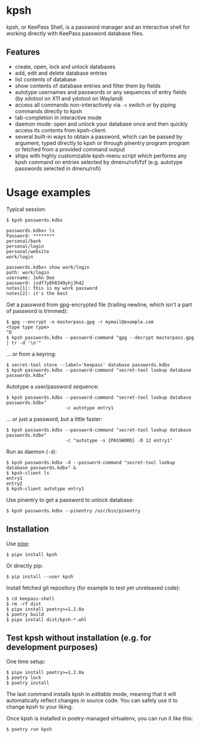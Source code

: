 # kpsh

kpsh, or KeePass Shell, is a password manager and an interactive shell for
working directly with KeePass password database files.

## Features

- create, open, lock and unlock databases
- add, edit and delete database entries
- list contents of database
- show contents of database entries and filter them by fields
- autotype usernames and passwords or any sequences of entry fields (by
  xdotool on X11 and ydotool on Wayland)
- access all commands non-interactively via `-c` switch or by piping commands
  directly to kpsh
- tab-completion in interactive mode
- daemon mode: open and unlock your database once and then quickly access
  its contents from kpsh-client.
- several built-in ways to obtain a password, which can be passed by argument,
  typed directly to kpsh or through pinentry program program or fetched from a
  provided command output
- ships with highly customizable kpsh-menu script which performs any kpsh
  command on entries selected by dmenu/rofi/fzf (e.g. autotype passwords
  selected in dmenu/rofi)

# Usage examples

Typical session:

```
$ kpsh passwords.kdbx

passwords.kdbx> ls
Password: ********
personal/bank
personal/login
personal/website
work/login

passwords.kdbx> show work/login
path: work/login
username: John Doe
password: jsdf7y8h8349yhj3h42
notes[1]: this is my work password
notes[2]: it's the best
```

Get a password from gpg-encrypted file (trailing newline, which isn't a part
of password is trimmed):

```
$ gpg --encrypt -o masterpass.gpg -r mymail@example.com
<type type type>
^D
$ kpsh passwords.kdbx --password-command "gpg --decrypt masterpass.gpg | tr -d '\n'"
```

... or from a keyring:

```
$ secret-tool store --label='keepass' database passwords.kdbx
$ kpsh passwords.kdbx --password-command "secret-tool lookup database passwords.kdbx"
```

Autotype a user/password sequence:

```
$ kpsh passwords.kdbx --password-command "secret-tool lookup database passwords.kdbx"
                      -c autotype entry1
```

... or just a password, but a little faster:

```
$ kpsh passwords.kdbx --password-command "secret-tool lookup database passwords.kdbx"
                      -c "autotype -s {PASSWORD} -D 12 entry1"
```

Run as daemon (`-d`):

```
$ kpsh passwords.kdbx -d --password-command "secret-tool lookup database passwords.kdbx" &
$ kpsh-client ls
entry1
entry2
$ kpsh-client autotype entry1
```

Use pinentry to get a password to unlock database:

```
$ kpsh passwords.kdbx --pinentry /usr/bin/pinentry
```

## Installation

Use [pipx][pipx]:

```
$ pipx install kpsh
```

Or directly pip:

```
$ pip install --user kpsh
```

Install fetched git repository (for example to test yet unreleased code):

```
$ cd keepass-shell
$ rm -rf dist
$ pipx install poetry>=1.2.0a
$ poetry build
$ pipx install dist/kpsh-*.whl
```

## Test kpsh without installation (e.g. for development purposes)

One time setup:

```
$ pipx install poetry>=1.2.0a
$ poetry lock
$ poetry install
```

The last command installs kpsh in _editable_ mode, meaning that it will
automatically reflect changes in source code. You can safely use it to change
kpsh to your liking.

Once kpsh is installed in poetry-managed virtualenv, you can run it like
this:

```
$ poetry run kpsh
```

  [pipx]: https://github.com/pypa/pipx
